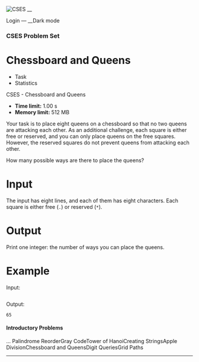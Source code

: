 ![CSES](/logo.png?1) __

Login — __Dark mode

### CSES Problem Set

# Chessboard and Queens

  * Task
  * Statistics

CSES - Chessboard and Queens

  * **Time limit:** 1.00 s
  * **Memory limit:** 512 MB

Your task is to place eight queens on a chessboard so that no two queens are
attacking each other. As an additional challenge, each square is either free
or reserved, and you can only place queens on the free squares. However, the
reserved squares do not prevent queens from attacking each other.

How many possible ways are there to place the queens?

# Input

The input has eight lines, and each of them has eight characters. Each square
is either free (`.`) or reserved (`*`).

# Output

Print one integer: the number of ways you can place the queens.

# Example

Input:

``` ........ ........ ..*..... ........ ........ .....**. ...*.... ........
```

Output:

``` 65 ```

#### Introductory Problems

... Palindrome ReorderGray CodeTower of HanoiCreating StringsApple
DivisionChessboard and QueensDigit QueriesGrid Paths

* * *

